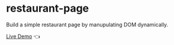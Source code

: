 # restaurant-page

Build a simple restaurant page by manupulating DOM dynamically.

[Live Demo](https://htmlpreview.github.io/?https://github.com/dcksn-c/restaurant-page/blob/main/dist/index.html) :point_left: